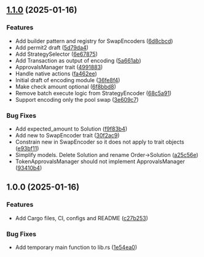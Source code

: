 ## [1.1.0](https://github.com/propeller-heads/tycho-execution/compare/1.0.0...1.1.0) (2025-01-16)


### Features

* Add builder pattern and registry for SwapEncoders ([6d8cbcd](https://github.com/propeller-heads/tycho-execution/commit/6d8cbcd80ca7b3b57128a96ba9ede6ac8927103e))
* Add permit2 draft ([5d79da4](https://github.com/propeller-heads/tycho-execution/commit/5d79da44f393826e7c85b9340a44e82d79a91400))
* Add StrategySelector ([6e67875](https://github.com/propeller-heads/tycho-execution/commit/6e6787582169aa99d9530f35dee69ce7218172b9))
* Add Transaction as output of encoding ([5a661ab](https://github.com/propeller-heads/tycho-execution/commit/5a661ab6caa0ee19fed0fbac470476927ac26a2d))
* ApprovalsManager trait ([4991883](https://github.com/propeller-heads/tycho-execution/commit/4991883fc81e83c9be955df9fe82f84555d41d7c))
* Handle native actions ([fa462ee](https://github.com/propeller-heads/tycho-execution/commit/fa462ee9f3cce3d339f0bc1645b7ce8bd6d42cf0))
* Initial draft of encoding module ([36fe8f4](https://github.com/propeller-heads/tycho-execution/commit/36fe8f4b763ffb336ae3eac739b2d00e1796b7d9))
* Make check amount optional ([6f8bbd8](https://github.com/propeller-heads/tycho-execution/commit/6f8bbd89a54266af61670467c7b2b1125a635c8c))
* Remove batch execute logic from StrategyEncoder ([68c5a91](https://github.com/propeller-heads/tycho-execution/commit/68c5a914ebf7eef086c7fbeb8464e83f31670048))
* Support encoding only the pool swap ([3e609c7](https://github.com/propeller-heads/tycho-execution/commit/3e609c75aefaff7c4627c39c9d328961b656658c))


### Bug Fixes

* Add expected_amount to Solution ([f9f83b4](https://github.com/propeller-heads/tycho-execution/commit/f9f83b439f5ecf0ea9186a21a4a1fe3591173c03))
* Add new to SwapEncoder trait ([30f2ac9](https://github.com/propeller-heads/tycho-execution/commit/30f2ac9f6b1d71bcadce06ff22722cb231e16799))
* Constrain new in SwapEncoder so it does not apply to trait objects ([e93bf11](https://github.com/propeller-heads/tycho-execution/commit/e93bf11a85514a2bda2ebf123f56db29b4c37070))
* Simplify models. Delete Solution and rename Order->Solution ([a25c56e](https://github.com/propeller-heads/tycho-execution/commit/a25c56e66727290b4d573a368f2f2ff4eab3ccb2))
* TokenApprovalsManager should not implement ApprovalsManager ([93410b4](https://github.com/propeller-heads/tycho-execution/commit/93410b4fe2d0f6b59fc8c7049a151fa73faaf393))

## 1.0.0 (2025-01-16)


### Features

* Add Cargo files, CI, configs and README ([c27b253](https://github.com/propeller-heads/tycho-execution/commit/c27b253ef5182fd44d58a743d618929ed364adeb))


### Bug Fixes

* Add temporary main function to lib.rs ([1e54ea0](https://github.com/propeller-heads/tycho-execution/commit/1e54ea045ee8448da45a273683fb3b608ed741d8))
